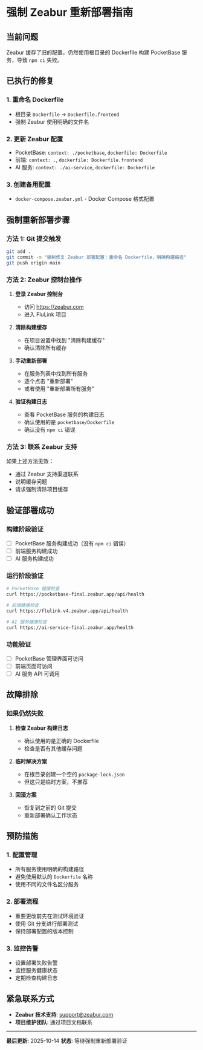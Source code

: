 # 强制 Zeabur 重新部署指南

## 当前问题
Zeabur 缓存了旧的配置，仍然使用根目录的 Dockerfile 构建 PocketBase 服务，导致 `npm ci` 失败。

## 已执行的修复

### 1. 重命名 Dockerfile
- 根目录 `Dockerfile` → `Dockerfile.frontend`
- 强制 Zeabur 使用明确的文件名

### 2. 更新 Zeabur 配置
- PocketBase: `context: ./pocketbase`, `dockerfile: Dockerfile`
- 前端: `context: .`, `dockerfile: Dockerfile.frontend`
- AI 服务: `context: ./ai-service`, `dockerfile: Dockerfile`

### 3. 创建备用配置
- `docker-compose.zeabur.yml` - Docker Compose 格式配置

## 强制重新部署步骤

### 方法 1: Git 提交触发
```bash
git add .
git commit -m "强制修复 Zeabur 部署配置：重命名 Dockerfile，明确构建路径"
git push origin main
```

### 方法 2: Zeabur 控制台操作
1. **登录 Zeabur 控制台**
   - 访问 https://zeabur.com
   - 进入 FluLink 项目

2. **清除构建缓存**
   - 在项目设置中找到 "清除构建缓存"
   - 确认清除所有缓存

3. **手动重新部署**
   - 在服务列表中找到所有服务
   - 逐个点击 "重新部署"
   - 或者使用 "重新部署所有服务"

4. **验证构建日志**
   - 查看 PocketBase 服务的构建日志
   - 确认使用的是 `pocketbase/Dockerfile`
   - 确认没有 `npm ci` 错误

### 方法 3: 联系 Zeabur 支持
如果上述方法无效：
- 通过 Zeabur 支持渠道联系
- 说明缓存问题
- 请求强制清除项目缓存

## 验证部署成功

### 构建阶段验证
- [ ] PocketBase 服务构建成功（没有 `npm ci` 错误）
- [ ] 前端服务构建成功
- [ ] AI 服务构建成功

### 运行阶段验证
```bash
# PocketBase 健康检查
curl https://pocketbase-final.zeabur.app/api/health

# 前端健康检查
curl https://flulink-v4.zeabur.app/api/health

# AI 服务健康检查
curl https://ai-service-final.zeabur.app/health
```

### 功能验证
- [ ] PocketBase 管理界面可访问
- [ ] 前端页面可访问
- [ ] AI 服务 API 可调用

## 故障排除

### 如果仍然失败
1. **检查 Zeabur 构建日志**
   - 确认使用的是正确的 Dockerfile
   - 检查是否有其他缓存问题

2. **临时解决方案**
   - 在根目录创建一个空的 `package-lock.json`
   - 但这只是临时方案，不推荐

3. **回滚方案**
   - 恢复到之前的 Git 提交
   - 重新部署确认工作状态

## 预防措施

### 1. 配置管理
- 所有服务使用明确的构建路径
- 避免使用默认的 `Dockerfile` 名称
- 使用不同的文件名区分服务

### 2. 部署流程
- 重要更改前先在测试环境验证
- 使用 Git 分支进行部署测试
- 保持部署配置的版本控制

### 3. 监控告警
- 设置部署失败告警
- 监控服务健康状态
- 定期检查构建日志

## 紧急联系方式
- **Zeabur 技术支持**: support@zeabur.com
- **项目维护团队**: 通过项目文档联系

---

**最后更新**: 2025-10-14
**状态**: 等待强制重新部署验证